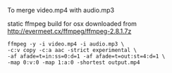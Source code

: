 To merge video.mp4 with audio.mp3 

static ffmpeg build for osx downloaded from     
http://evermeet.cx/ffmpeg/ffmpeg-2.8.1.7z

```
ffmpeg -y -i video.mp4 -i audio.mp3 \
-c:v copy -c:a aac -strict experimental \
-af afade=t=in:ss=0:d=1 -af afade=t=out:st=4:d=1 \
-map 0:v:0 -map 1:a:0 -shortest output.mp4
```

